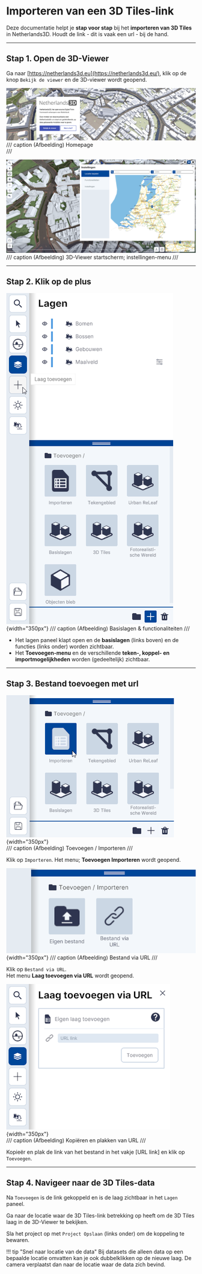 # Importeren van een 3D Tiles-link

Deze documentatie helpt je **stap voor stap** bij het **importeren van 3D Tiles** in Netherlands3D.
Houdt de link - dit is vaak een url - bij de hand.

---

## Stap 1. Open de 3D-Viewer

Ga naar [https://netherlands3d.eu](https://netherlands3d.eu/), klik op de knop `Bekijk de viewer` en de 3D-viewer wordt geopend.

![Lagen](../handleiding/imgs/headliner.png)
/// caption
(Afbeelding) Homepage  
///

![Building Blocks](../handleiding/imgs/3d-viewer.png)
/// caption
(Afbeelding) 3D-Viewer startscherm; instellingen-menu
///

---

## Stap 2. Klik op de plus

<div class="grid" markdown>

![Building Blocks](../handleiding/imgs/lagen.top.bottom.png){width="350px"}
/// caption
(Afbeelding) Basislagen & functionaliteiten
///
 
* Het lagen paneel klapt open en de **basislagen** (links boven) en de functies (links onder) worden zichtbaar.
* Het **Toevoegen-menu** en de verschillende **teken-, koppel- en importmogelijkheden** worden (gedeeltelijk) zichtbaar.

</div>

---

## Stap 3. Bestand toevoegen met url

<div class="grid" markdown>

![Building Blocks](../handleiding/imgs/lagen.toevoegen.menu.importeren.png){width="350px"}  
/// caption
(Afbeelding) Toevoegen / Importeren
///

Klik op <code>Importeren</code>. Het menu; <b>Toevoegen Importeren</b> wordt geopend.  
		
</div>

<div class="grid" markdown>

![Building Blocks](../handleiding/imgs/lagen.toevoegen.importeren.png){width="350px"}
/// caption
(Afbeelding) Bestand via URL
///

Klik op `Bestand via URL`.  
Het menu **Laag toevoegen via URL** wordt geopend.  

</div>

<div class="grid" markdown>

![Building Blocks](../handleiding/imgs/lagen.import.url.menu.png){width="350px"}  
/// caption
(Afbeelding) Kopiëren en plakken van URL
///

Kopieër en plak de link van het bestand in het vakje [URL link] en klik op `Toevoegen`.

</div>

---

## Stap 4. Navigeer naar de 3D Tiles-data

Na `Toevoegen` is de link gekoppeld en is de laag zichtbaar in het `Lagen` paneel.

Ga naar de locatie waar de 3D Tiles-link betrekking op heeft om de 3D Tiles laag in de 3D-Viewer te bekijken.

Sla het project op met `Project Opslaan` (links onder) om de koppeling te bewaren.

!!! tip "Snel naar locatie van de data"
    Bij datasets die alleen data op een bepaalde locatie omvatten kan je ook dubbelklikken op de nieuwe laag. De camera verplaatst dan naar de locatie waar de data zich bevind.
